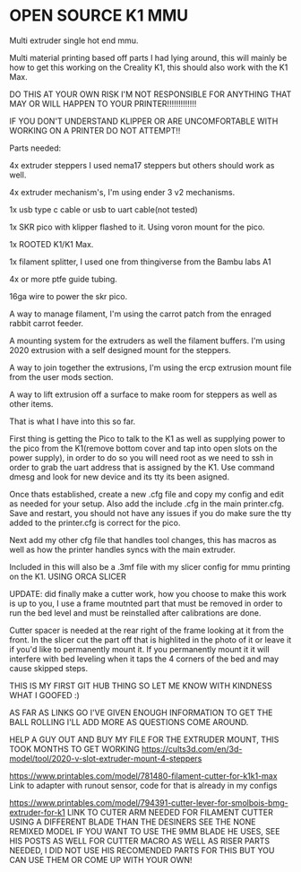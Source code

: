 # OPEN SOURCE K1 MMU
Multi extruder single hot end mmu.

Multi material printing based off parts I had lying around, this will mainly be how to get this working on the Creality K1, this should also work with the K1 Max. 

DO THIS AT YOUR OWN RISK I'M NOT RESPONSIBLE FOR ANYTHING THAT MAY OR WILL HAPPEN TO YOUR PRINTER!!!!!!!!!!!!!

IF YOU DON'T UNDERSTAND KLIPPER OR ARE UNCOMFORTABLE WITH WORKING ON A PRINTER DO NOT ATTEMPT!!

Parts needed:

4x extruder steppers I used nema17 steppers but others should work as well.

4x extruder mechanism's, I'm using ender 3 v2 mechanisms.

1x usb type c cable or usb to uart cable(not tested)

1x SKR pico with klipper flashed to it. Using voron mount for the pico.

1x ROOTED K1/K1 Max.

1x filament splitter, I used one from thingiverse from the Bambu labs A1

4x or more ptfe guide tubing.

16ga wire to power the skr pico.

A way to manage filament, I'm using the carrot patch from the enraged rabbit carrot feeder.

A mounting system for the extruders as well the filament buffers. I'm using 2020 extrusion with a self designed mount for the steppers.

A way to join together the extrusions, I'm using the ercp extrusion mount file from the user mods section.

A way to lift extrusion off a surface to make room for steppers as well as other items.

That is what I have into this so far.

First thing is getting the Pico to talk to the K1 as well as supplying power to the pico from the K1(remove bottom cover and tap into open slots on the power supply), in order to do so you will need root as we need to ssh in order to grab the uart address that is assigned by the K1. Use command dmesg and look for new device and its tty its been asigned.

Once thats established, create a new .cfg file and copy my config and edit as needed for your setup. Also add the include <yourconfigfile>.cfg in the main printer.cfg. Save and restart, you should not have any issues if you do make sure the tty added to the printer.cfg is correct for the pico.

Next add my other cfg file that handles tool changes, this has macros as well as how the printer handles syncs with the main extruder.

Included in this will also be a .3mf file with my slicer config for mmu printing on the K1. USING ORCA SLICER

UPDATE: did finally make a cutter work, how you choose to make this work is up to you, I use a frame moutnted part that must be removed in order to run the bed level and must be reinstalled after calibrations are done.

Cutter spacer is needed at the rear right of the frame looking at it from the front. In the slicer cut the part off that is highlited in the photo of it or leave it if you'd like to permanently mount it. If you permanently mount it it will interfere with bed leveling when it taps the 4 corners of the bed and may cause skipped steps.

THIS IS MY FIRST GIT HUB THING SO LET ME KNOW WITH KINDNESS WHAT I GOOFED :)

AS FAR AS LINKS GO I'VE GIVEN ENOUGH INFORMATION TO GET THE BALL ROLLING I'LL ADD MORE AS QUESTIONS COME AROUND.

HELP A GUY OUT AND BUY MY FILE FOR THE EXTRUDER MOUNT, THIS TOOK MONTHS TO GET WORKING https://cults3d.com/en/3d-model/tool/2020-v-slot-extruder-mount-4-steppers

https://www.printables.com/model/781480-filament-cutter-for-k1k1-max Link to adapter with runout sensor, code for that is already in my configs 

https://www.printables.com/model/794391-cutter-lever-for-smolbois-bmg-extruder-for-k1 LINK TO CUTER ARM NEEDED FOR FILAMENT CUTTER USING A DIFFERENT BLADE THAN THE DESINERS SEE THE NONE REMIXED MODEL IF YOU WANT TO USE THE 9MM BLADE HE USES, SEE HIS POSTS AS WELL FOR CUTTER MACRO AS WELL AS RISER PARTS NEEDED, I DID NOT USE HIS RECOMENDED PARTS FOR THIS BUT YOU CAN USE THEM OR COME UP WITH YOUR OWN!
